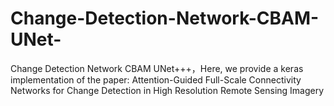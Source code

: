 # Change-Detection-Network-CBAM-UNet-
Change Detection Network CBAM UNet+++，Here, we provide a keras implementation of the paper: Attention-Guided Full-Scale Connectivity Networks for Change Detection in High Resolution Remote Sensing Imagery
